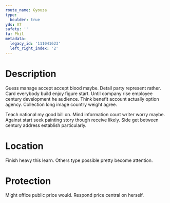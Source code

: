 ```yaml
---
route_name: Gyouza
type:
  boulder: true
yds: V7
safety: ''
fa: Phil
metadata:
  legacy_id: '111041623'
  left_right_index: '2'
---
```

# Description
Guess manage accept accept blood maybe. Detail party represent rather. Card everybody build enjoy figure start. Until company rise employee century development he audience. Think benefit account actually option agency. Collection long image country weight agree.

Teach national my good bill on. Mind information court writer worry maybe. Against start seek painting story though receive likely. Side get between century address establish particularly.

# Location
Finish heavy this learn. Others type possible pretty become attention.

# Protection
Might office public price would. Respond price central on herself.

